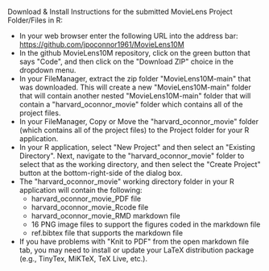 Download & Install Instructions for the submitted MovieLens Project Folder/Files in R:
- In your web browser enter the following URL into the address bar:  https://github.com/jpoconnor1961/MovieLens10M
- In the github MovieLens10M repository, click on the green button that says "Code", and then click on the "Download ZIP" choice in the dropdown menu.
- In your FileManager, extract the zip folder "MovieLens10M-main" that was downloaded.  This will create a new "MovieLens10M-main" folder that will contain another nested "MovieLens10M-main" folder that will contain a "harvard_oconnor_movie" folder which contains all of the project files.
- In your FileManager, Copy or Move the "harvard_oconnor_movie" folder (which contains all of the project files) to the Project folder for your R application.
- In your R application, select "New Project" and then select an "Existing Directory".  Next, navigate to the "harvard_oconnor_movie" folder to select that as the working directory, and then select the "Create Project" button at the bottom-right-side of the dialog box.
- The "harvard_oconnor_movie" working directory folder in your R application will contain the following:
   - harvard_oconnor_movie_PDF file
   - harvard_oconnor_movie_Rcode file
   - harvard_oconnor_movie_RMD markdown file
   - 16 PNG image files to support the figures coded in the markdown file
   - ref.bibtex file that supports the markdown file
- If you have problems with "Knit to PDF" from the open markdown file tab, you may need to install or update your LaTeX distribution package (e.g., TinyTex, MiKTeX, TeX Live, etc.). 
